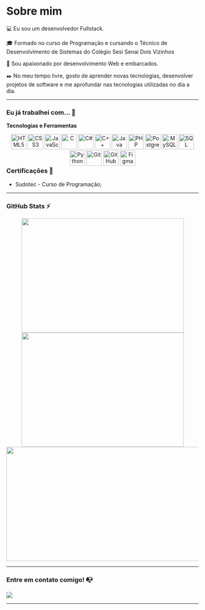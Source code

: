 # Sobre mim

💻 Eu sou um desenvolvedor Fullstack.

🎓 Formado no curso de Programação e cursando o Técnico de Desenvolvimento de Sistemas do Colégio Sesi Senai Dois Vizinhos

🔎 Sou apaixonado por desenvolvimento Web e embarcados. 

✒️ No meu tempo livre, gosto de aprender novas tecnologias, desenvolver projetos de software e me aprofundar nas tecnologias utilizadas no dia a dia.

---

### Eu já trabalhei com... 🔧

**Tecnologias e Ferramentas**

<div style="text-align: center; float:left;">
    <img alt="HTML5" height="40" width="40" src="https://cdn.jsdelivr.net/gh/devicons/devicon/icons/html5/html5-original.svg">
    <img alt="CSS3" height="40" width="40" src="https://cdn.jsdelivr.net/gh/devicons/devicon/icons/css3/css3-original.svg">
    <img alt="JavaScript" height="40" width="40" src="https://cdn.jsdelivr.net/gh/devicons/devicon/icons/javascript/javascript-original.svg">
    <img alt="C" height="40" width="40" src="https://cdn.jsdelivr.net/gh/devicons/devicon/icons/c/c-original.svg">
    <img alt="C#" height="40" width="40" src="https://cdn.jsdelivr.net/gh/devicons/devicon/icons/csharp/csharp-original.svg">
    <img alt="C++" height="40" width="40" src="https://cdn.jsdelivr.net/gh/devicons/devicon/icons/cplusplus/cplusplus-original.svg">
    <img alt="Java" height="40" width="40" src="https://cdn.jsdelivr.net/gh/devicons/devicon/icons/java/java-original.svg">
    <img alt="PHP" height="40" width="40" src="https://cdn.jsdelivr.net/gh/devicons/devicon/icons/php/php-original.svg">
    <img alt="PostgreSQL" height="40" width="40" src="https://cdn.jsdelivr.net/gh/devicons/devicon/icons/postgresql/postgresql-original.svg">
    <img alt="MySQL" height="40" width="40" src="https://cdn.jsdelivr.net/gh/devicons/devicon/icons/mysql/mysql-original.svg">
    <img alt="SQL Server" height="40" width="40" src="https://img.icons8.com/color/48/000000/microsoft-sql-server.png">
    <img alt="Python" height="40" width="40" src="https://cdn.jsdelivr.net/gh/devicons/devicon/icons/python/python-original.svg">
    <img alt="Git" height="40" width="40" src="https://cdn.jsdelivr.net/gh/devicons/devicon/icons/git/git-original.svg">
    <img alt="GitHub" height="40" width="40" src="https://img.icons8.com/ios-filled/50/ffffff/github.png">
    <img alt="Figma" height="40" width="40" src="https://cdn.jsdelivr.net/gh/devicons/devicon/icons/figma/figma-original.svg">
</div>


### Certificações 📜

- Sudotec - Curso de Programação;

---

### GitHub Stats ⚡
<div align="center">
<a href="https://github.com/gmoreira2128">
  <img width="425em" height="300em" src="https://github-readme-stats.vercel.app/api?username=KevinSGuimaraes&theme=cobalt&show_icons=true&hide_border=false&count_private=true"/>
</a>
<a href="https://github.com/gmoreira2128">
  <img width="425em" height="300em" src="https://github-readme-streak-stats.herokuapp.com/?user=KevinSGuimaraes&theme=cobalt&hide_border=false"/>
</a>
<a href="https://github.com/gmoreira2128">
  <img width="850em" height="300em" src="https://github-readme-stats.vercel.app/api/top-langs/?username=KevinSGuimaraes&theme=cobalt&show_icons=true&hide_border=false&layout=compact"/>
</a>
</div>

---

### Entre em contato comigo! 📭
<div>
  <a href="linkedin.com/in/gabriel-moreira-325306311" target="_blank"><img src="https://img.shields.io/badge/-LinkedIn-%230077B5?style=for-the-badge&logo=linkedin&logoColor=white" target="_blank"></a>
</div>

---
